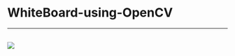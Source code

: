 # WhiteBoard-using-OpenCV

<hr>
<br>
<img src ="https://github.com/Spinachboul/WhiteBoard-using-OpenCV/blob/main/photo.jpeg">
